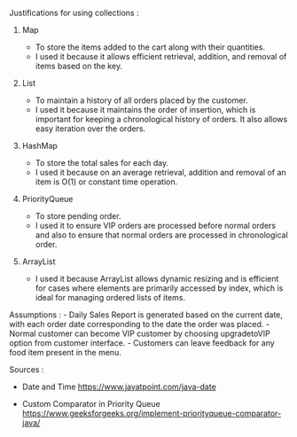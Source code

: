 Justifications for using collections :

1) Map 
	- To store the items added to the cart along with their quantities.
	- I used it because it allows efficient retrieval, addition, and removal of items based on the key.

2) List 
	- To maintain a history of all orders placed by the customer.
	- I used it because it maintains the order of insertion, which is important for keeping a chronological history of orders. It also allows easy iteration over the orders.

3) HashMap 
	- To store the total sales for each day.
	- I used it because on an average retrieval, addition and removal of an item is O(1) or constant time operation.

4) PriorityQueue 
	- To store pending order.
	- I used it to ensure VIP orders are processed before normal orders and also to ensure that normal orders are processed in chronological order.

5) ArrayList 
	- I used it because ArrayList allows dynamic resizing and is efficient for cases where elements are primarily accessed by index, which is ideal for managing ordered lists of items.

Assumptions :
	- Daily Sales Report is generated based on the current date, with each order date corresponding to the date the order was placed.
	- Normal customer can become VIP customer by choosing upgradetoVIP option from customer interface.
	- Customers can leave feedback for any food item present in the menu.


Sources :

- Date and Time
https://www.javatpoint.com/java-date

- Custom Comparator in Priority Queue
https://www.geeksforgeeks.org/implement-priorityqueue-comparator-java/
